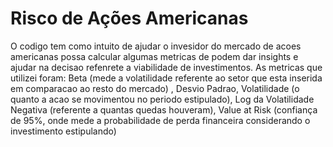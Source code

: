 # Risco de Ações Americanas
O codigo tem como intuito de ajudar o invesidor do mercado de acoes americanas possa calcular algumas metricas de podem dar insights e ajudar na decisao refenrete a viabilidade de investimentos.
As metricas que utilizei foram: Beta (mede a volatilidade referente ao setor que esta inserida em comparacao ao resto do mercado) , Desvio Padrao, Volatilidade (o quanto a acao se movimentou no periodo estipulado), Log da Volatilidade Negativa (referente a quantas quedas houveram), Value at Risk (confiança de 95%, onde mede a probabilidade de perda financeira considerando o investimento estipulando)
